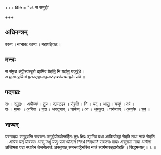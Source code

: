 +++
title = "०८ स समुद्रो"

+++
## अधिमन्त्रम्
वरुणः। नाभाकः काण्वः। महापङ्क्तिः।

## मन्त्रः
स स॑मु॒द्रो अ॑पी॒च्य॑स्तु॒रो द्यामि॑व रोहति॒ नि यदा॑सु॒ यजु॑र्द॒धे ।  
स मा॒या अ॒र्चिना॑ प॒दास्तृ॑णा॒न्नाक॒मारु॑ह॒न्नभ॑न्तामन्य॒के स॑मे ॥

## पदपाठः
सः । स॒मु॒द्रः । अ॒पी॒च्यः॑ । तु॒रः । द्याम्ऽइ॑व । रो॒ह॒ति॒ । नि । यत् । आ॒सु॒ । यजुः॑ । द॒धे ।  
सः । मा॒याः । अ॒र्चिना॑ । प॒दा । अस्तृ॑णात् । नाक॑म् । आ । अ॒रु॒ह॒त् । नभ॑न्ताम् । अ॒न्य॒के । स॒मे॒ ॥

## भाष्यम्
यस्मादापः समुद्द्रवन्ति सवरुणः समुद्रोपीच्योन्तर्हितः तुरः क्षिप्रः द्यामिव यथा आदित्योद्यां रोहति तथा नाकं रोहति । अपिच यत् योवरुणः आसु दिक्षु यजुः प्रजाभ्योदानं निदधे निदधाति सवरुणः मायाः असुराणां माया अर्चिना अर्चिष्मता पदा स्थानेन तेजसेत्यर्थः अस्तृणात् समन्ताद्धिनस्ति नाकं स्वर्गमारुहदारोहति । सिद्धमन्यत् ॥ ८ ॥